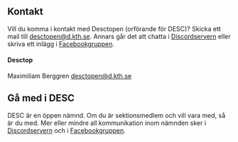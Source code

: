 ## Kontakt

Vill du komma i kontakt med Desctopen (orförande för DESC)? Skicka ett mail till [desctopen@d.kth.se](mailto:desctopen@d.kth.se). Annars går det att chatta i [Discordservern](https://discord.gg/xJaATpd) eller skriva ett inlägg i [Facebookgruppen](https://www.facebook.com/groups/447431545372957/).

#### Desctop

Maximiliam Berggren
[desctopen@d.kth.se](mailto:desctopen@d.kth.se)

## Gå med i DESC

DESC är en öppen nämnd. Om du är sektionsmedlem och vill vara med, så är du med. Mer eller mindre all kommunikation inom nämnden sker i [Discordservern](https://discord.gg/xJaATpd) och i [Facebookgruppen](https://www.facebook.com/groups/447431545372957/).